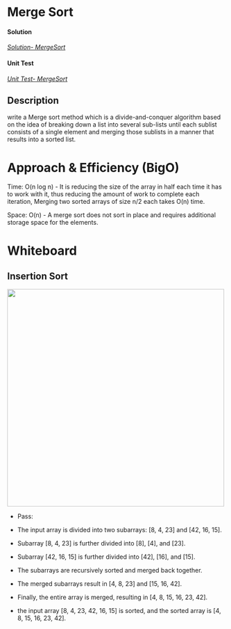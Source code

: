
# Merge Sort


#### Solution
*[Solution- MergeSort](https://github.com/Ody950/data-structures-and-algorithms/blob/main/DataStructures/DataStructures/MergeSort.cs)*

#### Unit Test
*[Unit Test- MergeSort](https://github.com/Ody950/data-structures-and-algorithms/blob/main/DataStructures/DataStructuresTests/MergeSortTest.cs)*


## Description

write a Merge sort method which is a divide-and-conquer algorithm based on the idea of breaking down a list into several sub-lists until each sublist consists of a single element and merging those sublists in a manner that results into a sorted list.

# Approach & Efficiency (BigO)

Time: O(n log n) -  It is reducing the size of the array in half each time it has to work with it, thus reducing the amount of work to complete each iteration, Merging two sorted arrays of size n/2 each takes O(n) time.

Space: O(n) - A merge sort does not sort in place and requires additional storage space for the elements.

# Whiteboard

## Insertion Sort

<img src="./assets2/Insert19.jpg" style="width: 500px;">

- Pass:

- The input array is divided into two subarrays: [8, 4, 23] and [42, 16, 15].
- Subarray [8, 4, 23] is further divided into [8], [4], and [23].
- Subarray [42, 16, 15] is further divided into [42], [16], and [15].
- The subarrays are recursively sorted and merged back together.
- The merged subarrays result in [4, 8, 23] and [15, 16, 42].
- Finally, the entire array is merged, resulting in [4, 8, 15, 16, 23, 42].

- the input array [8, 4, 23, 42, 16, 15] is sorted, and the sorted array is [4, 8, 15, 16, 23, 42].
